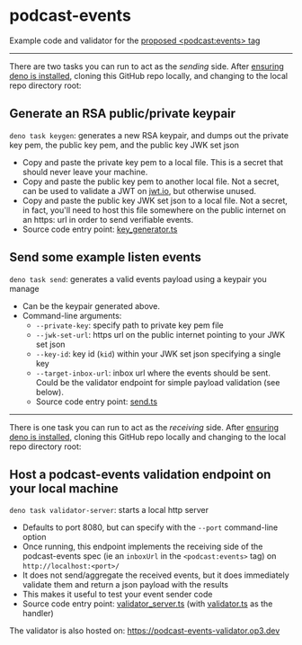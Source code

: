 # podcast-events
Example code and validator for the [proposed &lt;podcast:events> tag](https://github.com/Podcastindex-org/podcast-namespace/issues/396)

---

There are two tasks you can run to act as the _sending_ side.  After [ensuring deno is installed](https://deno.land/#installation), cloning this GitHub repo locally, and changing to the local repo directory root:

## Generate an RSA public/private keypair
`deno task keygen`: generates a new RSA keypair, and dumps out the private key pem, the public key pem, and the public key JWK set json
- Copy and paste the private key pem to a local file. This is a secret that should never leave your machine.
- Copy and paste the public key pem to another local file. Not a secret, can be used to validate a JWT on [jwt.io](https://jwt.io), but otherwise unused.
- Copy and paste the public key JWK set json to a local file. Not a secret, in fact, you'll need to host this file somewhere on the public internet on an https: url in order to send verifiable events.
- Source code entry point: [key_generator.ts](key_generator.ts)

## Send some example listen events
`deno task send`: generates a valid events payload using a keypair you manage
- Can be the keypair generated above.
- Command-line arguments:
  - `--private-key`: specify path to private key pem file
  - `--jwk-set-url`: https url on the public internet pointing to your JWK set json
  - `--key-id`: key id (`kid`) within your JWK set json specifying a single key
  - `--target-inbox-url`: inbox url where the events should be sent.  Could be the validator endpoint for simple payload validation (see below).
  - Source code entry point: [send.ts](send.ts)
---

There is one task you can run to act as the _receiving_ side.  After [ensuring deno is installed](https://deno.land/#installation), cloning this GitHub repo locally and changing to the local repo directory root:

## Host a podcast-events validation endpoint on your local machine
`deno task validator-server`: starts a local http server
- Defaults to port 8080, but can specify with the `--port` command-line option
- Once running, this endpoint implements the receiving side of the podcast-events spec (ie an `inboxUrl` in the `<podcast:events>` tag) on `http://localhost:<port>/`
- It does not send/aggregate the received events, but it does immediately validate them and return a json payload with the results
- This makes it useful to test your event sender code
- Source code entry point: [validator_server.ts](validator_server.ts) (with [validator.ts](validator.ts) as the handler)

The validator is also hosted on: https://podcast-events-validator.op3.dev

